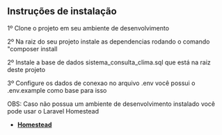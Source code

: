 ## Instruções de instalação
1º Clone o projeto em seu ambiente de desenvolvimento  

2º Na raiz do seu projeto instale as dependencias rodando o comando "composer install  

2º Instale a base de dados sistema_consulta_clima.sql que está na raiz deste projeto  

3º Configure os dados de conexao no arquivo .env você possui o .env.example como base para isso  

OBS: Caso não possua um ambiente de desenvolvimento instalado você pode usar o Laravel Homestead

- **[Homestead](https://laravel.com/docs/8.x/homestead#introduction)**